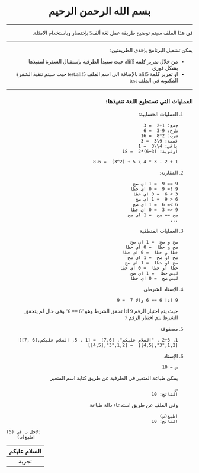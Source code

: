 <link rel="preconnect" href="https://fonts.googleapis.com">
<link rel="preconnect" href="https://fonts.gstatic.com" crossorigin>
<link href="https://fonts.googleapis.com/css2?family=Tajawal:wght@200;300;400;500;700;800;900&display=swap" rel="stylesheet">

<style>
div.Center {text-align: center;}
div {font-family: 'Tajawal', Tajawal;}
</style>




<div class = "Center">

# بسم الله الرحمن الرحيم

</div>

---

<div rtol dir = "rtl">

في هذا الملف سيتم توضيح طريقة عمل لغة ألف5 بإختصار وباستخدام الامثلة.

---

يمكن تشغيل البرنامج بإحدى الطريقتين:

- من خلال تمرير كلمة alif5 حيث ستبدأ الطرفية بإستقبال الشفرة لتنفيذها بشكل فوري
- او تمرير كلمة alif5 بالإضافة الى اسم الملف test.alif5 حيث سيتم تنفيذ الشفرة المكتوبة في الملف test


---

### العمليات التي تستطيع اللغة تنفيذها:

1. العمليات الحسابية:  
   ```
   جمع: 1+2  = 3
   طرح: 9-3  = 6
   ضرب: 2*8  = 16
   قسمة: 9\3  = 3
   باقي: 4\\3  = 1
   اولوية: (3+6)*2  = 18

   1 + 2 - 3 * 4 \ 5 + (2^3)  = 8.6
   ```

2. المقارنة:
    ```
	9 == 9  = 1 اي صح
	9 != 9  = 0 اي خطا
	3 > 6  = 0 اي خطا
	6 < 9  = 1 اي صح
	6 >= 6  = 1 اي صح
	9 <= 3  = 0 اي خطا
	صح == صح  = 1 اي صح
	...
	```
	
3. العمليات المنطقية
    ```
	صح و صح  = 1 اي صح
	صح و خطا  = 0 اي خطا
	خطا و خطا  = 0 اي خطا
	صح او صح  = 1 اي صح
	صح او خطا  = 1 اي صح
	خطا او خطا  = 0 اي خطا
	ليس خطا  = 1 اي صح
	ليس صح  = 0 اي خطا
	```

4. الإسناد الشرطي
    ```
	9 اذا 6 == 6 والا 7  = 9
	```
	حيث يتم اختيار الرقم 9 اذا تحقق الشرط وهو "6 == 6" 
	وفي حال لم يتحقق الشرط يتم اختيار الرقم 7

5. مصفوفة  
    ```
	1, 2+3 , "السلام عليكم", [7,6]  = [1 , 5, السلام عليكم,[6 ,7]]
	[1,2,"3",[4,5]]  = [1,2,"3",[4,5]]
	```

6. الإسناد
    ```
	س = 10
	```
	 يمكن طباعة المتغير في الطرفية عن طريق كتابة اسم المتغير
	```
	س
	الناتج: 10
	```
	وفي الملف عن طريق استدعاء دالة طباعة
	```
	اطبع(س)
	الناتج: 10
	```




</div>  















```
لاجل ب في (5):
	اطبع(ب)
```

| السلام عليكم  |
| :---: |
| تجربة |
